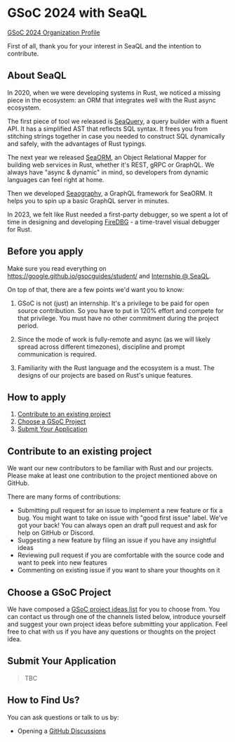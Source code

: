 # GSoC 2024 with SeaQL

[GSoC 2024 Organization Profile](https://summerofcode.withgoogle.com/programs/2024/organizations/seaql)

First of all, thank you for your interest in SeaQL and the intention to contribute.

## About SeaQL

In 2020, when we were developing systems in Rust, we noticed a missing piece in the ecosystem: an ORM that integrates well with the Rust async ecosystem.

The first piece of tool we released is [SeaQuery](https://github.com/SeaQL/sea-query), a query builder with a fluent API. It has a simplified AST that reflects SQL syntax. It frees you from stitching strings together in case you needed to construct SQL dynamically and safely, with the advantages of Rust typings.

The next year we released [SeaORM](https://github.com/SeaQL/sea-orm), an Object Relational Mapper for building web services in Rust, whether it's REST, gRPC or GraphQL. We always have "async & dynamic" in mind, so developers from dynamic languages can feel right at home.

Then we developed [Seaography](https://github.com/SeaQL/seaography), a GraphQL framework for SeaORM. It helps you to spin up a basic GraphQL server in minutes.

In 2023, we felt like Rust needed a first-party debugger, so we spent a lot of time in designing and developing [FireDBG](https://firedbg.sea-ql.org/) - a time-travel visual debugger for Rust.

## Before you apply

Make sure you read everything on https://google.github.io/gsocguides/student/ and [Internship @ SeaQL](https://www.sea-ql.org/blog/2023-01-28-internship-at-seaql/).

On top of that, there are a few points we'd want you to know:

1. GSoC is not (just) an internship. It's a privilege to be paid for open source contribution. So you have to put in 120% effort and compete for that privilege. You must have no other commitment during the project period.

2. Since the mode of work is fully-remote and async (as we will likely spread across different timezones), discipline and prompt communication is required.

3. Familiarity with the Rust language and the ecosystem is a must. The designs of our projects are based on Rust's unique features.

## How to apply

1. [Contribute to an existing project](#contribute-to-an-existing-project)
2. [Choose a GSoC Project](#choose-a-gsoc-project)
3. [Submit Your Application](#submit-your-application)

## Contribute to an existing project

We want our new contributors to be familiar with Rust and our projects. Please make at least one contribution to the project mentioned above on GitHub.

There are many forms of contributions:

 + Submitting pull request for an issue to implement a new feature or fix a bug. You might want to take on issue with "good first issue" label. We've got your back! You can always open an draft pull request and ask for help on GitHub or Discord.
 + Suggesting a new feature by filing an issue if you have any insightful ideas
 + Reviewing pull request if you are comfortable with the source code and want to peek into new features
 + Commenting on existing issue if you want to share your thoughts on it

## Choose a GSoC Project

We have composed a [GSoC project ideas list](<Ideas List.md>) for you to choose from. You can contact us through one of the channels listed below, introduce yourself and suggest your own project ideas before submitting your application. Feel free to chat with us if you have any questions or thoughts on the project idea.

## Submit Your Application

> TBC

## How to Find Us?

You can ask questions or talk to us by:

 + Opening a [GitHub Discussions](https://github.com/SeaQL/summer-of-code/discussions)